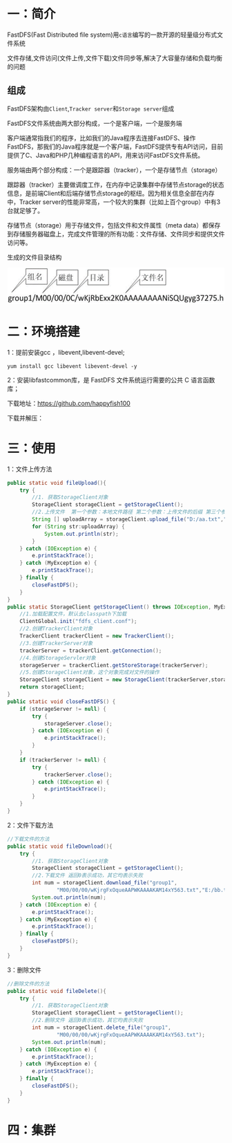 # 一：简介

FastDFS(Fast Distributed file system)用`c语言`编写的一款开源的轻量级分布式文件系统

文件存储,文件访问(文件上传,文件下载)文件同步等,解决了大容量存储和负载均衡的问题

## 组成

FastDFS架构由`Client`,`Tracker server`和`Storage server`组成

FastDFS文件系统由两大部分构成，一个是客户端，一个是服务端

客户端通常指我们的程序，比如我们的Java程序去连接FastDFS、操作FastDFS，那我们的Java程序就是一个客户端，FastDFS提供专有API访问，目前提供了C、Java和PHP几种编程语言的API，用来访问FastDFS文件系统。

服务端由两个部分构成：一个是跟踪器（tracker），一个是存储节点（storage）

跟踪器（tracker）主要做调度工作，在内存中记录集群中存储节点storage的状态信息，是前端Client和后端存储节点storage的枢纽。因为相关信息全部在内存中，Tracker server的性能非常高，一个较大的集群（比如上百个group）中有3台就足够了。

存储节点（storage）用于存储文件，包括文件和文件属性（meta data）都保存到存储服务器磁盘上，完成文件管理的所有功能：文件存储、文件同步和提供文件访问等。



生成的文件目录结构

![image-20220913111157507](media/image-20220913111157507.png)





# 二：环境搭建

1：提前安装gcc ，libevent,libevent-devel;

```shell
yum install gcc libevent libevent-devel -y
```

2：安装libfastcommon库，是 FastDFS 文件系统运行需要的公共 C 语言函数库；

下载地址：https://github.com/happyfish100

下载并解压：

# 三：使用

1：文件上传方法

```java
public static void fileUpload(){
    try {
        //1. 获取StorageClient对象
        StorageClient storageClient = getStorageClient();
        //2.上传文件  第一个参数：本地文件路径 第二个参数：上传文件的后缀 第三个参数：文件信息
        String [] uploadArray = storageClient.upload_file("D:/aa.txt","txt",null);
        for (String str:uploadArray) {
            System.out.println(str);
        }
    } catch (IOException e) {
        e.printStackTrace();
    } catch (MyException e) {
        e.printStackTrace();
    } finally {
        closeFastDFS();
    }
}
public static StorageClient getStorageClient() throws IOException, MyException {
    //1.加载配置文件，默认去classpath下加载
    ClientGlobal.init("fdfs_client.conf");
    //2.创建TrackerClient对象
    TrackerClient trackerClient = new TrackerClient();
    //3.创建TrackerServer对象
    trackerServer = trackerClient.getConnection();
    //4.创建StorageServler对象
    storageServer = trackerClient.getStoreStorage(trackerServer);
    //5.创建StorageClient对象，这个对象完成对文件的操作
    StorageClient storageClient = new StorageClient(trackerServer,storageServer);
    return storageClient;
}
public static void closeFastDFS() {
    if (storageServer != null) {
        try {
            storageServer.close();
        } catch (IOException e) {
            e.printStackTrace();
        }
    }
    if (trackerServer != null) {
        try {
            trackerServer.close();
        } catch (IOException e) {
            e.printStackTrace();
        }
    }
}

```

2：文件下载方法

```java
//下载文件的方法
public static void fileDownload(){
    try {
        //1. 获取StorageClient对象
        StorageClient storageClient = getStorageClient();
        //2.下载文件 返回0表示成功，其它均表示失败
        int num = storageClient.download_file("group1",
                "M00/00/00/wKjrgFxOqueAAPWKAAAAKAM14xY563.txt","E:/bb.txt");
        System.out.println(num);
    } catch (IOException e) {
        e.printStackTrace();
    } catch (MyException e) {
        e.printStackTrace();
    } finally {
        closeFastDFS();
    }
}

```

3：删除文件

```java
//删除文件的方法
public static void fileDelete(){
    try {
        //1. 获取StorageClient对象
        StorageClient storageClient = getStorageClient();
        //2.删除文件 返回0表示成功，其它均表示失败
        int num = storageClient.delete_file("group1",
                "M00/00/00/wKjrgFxOqueAAPWKAAAAKAM14xY563.txt");
        System.out.println(num);
    } catch (IOException e) {
        e.printStackTrace();
    } catch (MyException e) {
        e.printStackTrace();
    } finally {
        closeFastDFS();
    }
}

```

# 四：集群

